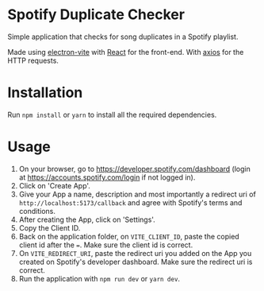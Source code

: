 # Spotify Duplicate Checker
Simple application that checks for song duplicates in a Spotify playlist.

Made using [electron-vite](https://electron-vite.org/) with [React](https://react.dev/) for the front-end. With [axios](https://axios-http.com/docs/intro) for the HTTP requests.

# Installation
Run `npm install` or `yarn` to install all the required dependencies.

# Usage
1. On your browser, go to https://developer.spotify.com/dashboard (login at https://accounts.spotify.com/login if not logged in).
2. Click on 'Create App'.
3. Give your App a name, description and most importantly a redirect uri of `http://localhost:5173/callback` and agree with Spotify's terms and conditions.
4. After creating the App, click on 'Settings'.
5. Copy the Client ID.
6. Back on the application folder, on `VITE_CLIENT_ID`, paste the copied client id after the `=`. Make sure the client id is correct.
7. On `VITE_REDIRECT_URI`, paste the redirect uri you added on the App you created on Spotify's developer dashboard. Make sure the redirect uri is correct.
8. Run the application with `npm run dev` or `yarn dev`.